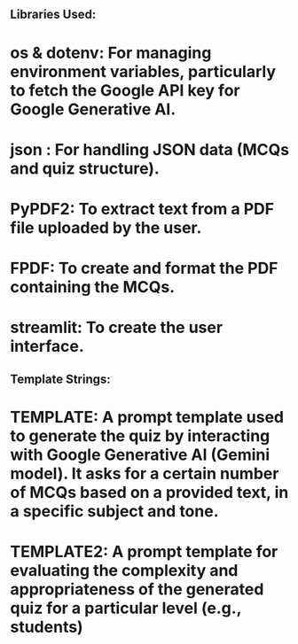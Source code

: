 ## Libraries Used:
# os & dotenv: For managing environment variables, particularly to fetch the Google API key for Google Generative AI.
# json : For handling JSON data (MCQs and quiz structure).
# PyPDF2: To extract text from a PDF file uploaded by the user.
# FPDF: To create and format the PDF containing the MCQs.
# streamlit: To create the user interface.

## Template Strings:
# TEMPLATE: A prompt template used to generate the quiz by interacting with Google Generative AI (Gemini model). It asks for a certain number of MCQs based on a provided text, in a specific subject and tone.
# TEMPLATE2: A prompt template for evaluating the complexity and appropriateness of the generated quiz for a particular level (e.g., students)